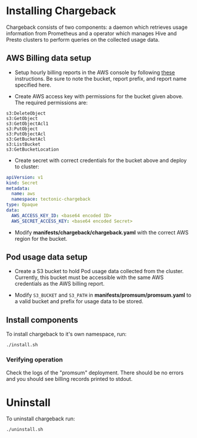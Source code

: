 # Installing Chargeback

Chargeback consists of two components: a daemon which retrieves usage information from Prometheus and a operator which manages Hive and Presto clusters to perform queries on the collected usage data.

## AWS Billing data setup
* Setup hourly billing reports in the AWS console by following [these](https://docs.aws.amazon.com/awsaccountbilling/latest/aboutv2/billing-reports-gettingstarted-turnonreports.html) instructions. Be sure to note the bucket, report prefix, and report name specified here.

* Create AWS access key with permissions for the bucket given above. The required permissions are:
```
s3:DeleteObject
s3:GetObject
s3:GetObjectAcl1
s3:PutObject
s3:PutObjectAcl
s3:GetBucketAcl
s3:ListBucket
s3:GetBucketLocation
```

* Create secret with correct credentials for the bucket above and deploy to cluster:
```yaml
apiVersion: v1
kind: Secret
metadata:
  name: aws
  namespace: tectonic-chargeback
type: Opaque
data:
  AWS_ACCESS_KEY_ID: <base64 encoded ID>
  AWS_SECRET_ACCESS_KEY: <base64 encoded Secret>
```

* Modify **manifests/chargeback/chargeback.yaml** with the correct AWS region for the bucket.

## Pod usage data setup

* Create a S3 bucket to hold Pod usage data collected from the cluster. Currently, this bucket must be accessible with the same AWS credentials as the AWS billing report.

* Modify `S3_BUCKET` and `S3_PATH` in **manifests/promsum/promsum.yaml** to a valid bucket and prefix for usage data to be stored.

## Install components
To install chargeback to it's own namespace, run:
```
./install.sh
```

### Verifying operation
Check the logs of the "promsum" deployment. There should be no errors and you should see billing records printed to stdout.

# Uninstall
To uninstall chargeback run:
```
./uninstall.sh
```
